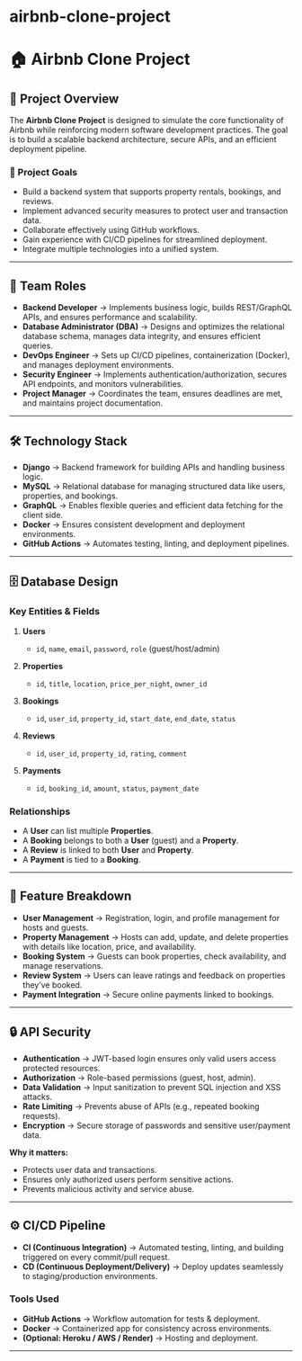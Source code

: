 # airbnb-clone-project
# 🏠 Airbnb Clone Project

## 📌 Project Overview
The **Airbnb Clone Project** is designed to simulate the core functionality of Airbnb while reinforcing modern software development practices. The goal is to build a scalable backend architecture, secure APIs, and an efficient deployment pipeline.

### 🎯 Project Goals
- Build a backend system that supports property rentals, bookings, and reviews.  
- Implement advanced security measures to protect user and transaction data.  
- Collaborate effectively using GitHub workflows.  
- Gain experience with CI/CD pipelines for streamlined deployment.  
- Integrate multiple technologies into a unified system.  

---

## 👥 Team Roles
- **Backend Developer** → Implements business logic, builds REST/GraphQL APIs, and ensures performance and scalability.  
- **Database Administrator (DBA)** → Designs and optimizes the relational database schema, manages data integrity, and ensures efficient queries.  
- **DevOps Engineer** → Sets up CI/CD pipelines, containerization (Docker), and manages deployment environments.  
- **Security Engineer** → Implements authentication/authorization, secures API endpoints, and monitors vulnerabilities.  
- **Project Manager** → Coordinates the team, ensures deadlines are met, and maintains project documentation.  

---

## 🛠️ Technology Stack
- **Django** → Backend framework for building APIs and handling business logic.  
- **MySQL** → Relational database for managing structured data like users, properties, and bookings.  
- **GraphQL** → Enables flexible queries and efficient data fetching for the client side.  
- **Docker** → Ensures consistent development and deployment environments.  
- **GitHub Actions** → Automates testing, linting, and deployment pipelines.  

---

## 🗄️ Database Design

### Key Entities & Fields
1. **Users**  
   - `id`, `name`, `email`, `password`, `role` (guest/host/admin)  

2. **Properties**  
   - `id`, `title`, `location`, `price_per_night`, `owner_id`  

3. **Bookings**  
   - `id`, `user_id`, `property_id`, `start_date`, `end_date`, `status`  

4. **Reviews**  
   - `id`, `user_id`, `property_id`, `rating`, `comment`  

5. **Payments**  
   - `id`, `booking_id`, `amount`, `status`, `payment_date`  

### Relationships
- A **User** can list multiple **Properties**.  
- A **Booking** belongs to both a **User** (guest) and a **Property**.  
- A **Review** is linked to both **User** and **Property**.  
- A **Payment** is tied to a **Booking**.  

---

## 🚀 Feature Breakdown
- **User Management** → Registration, login, and profile management for hosts and guests.  
- **Property Management** → Hosts can add, update, and delete properties with details like location, price, and availability.  
- **Booking System** → Guests can book properties, check availability, and manage reservations.  
- **Review System** → Users can leave ratings and feedback on properties they’ve booked.  
- **Payment Integration** → Secure online payments linked to bookings.  

---

## 🔒 API Security
- **Authentication** → JWT-based login ensures only valid users access protected resources.  
- **Authorization** → Role-based permissions (guest, host, admin).  
- **Data Validation** → Input sanitization to prevent SQL injection and XSS attacks.  
- **Rate Limiting** → Prevents abuse of APIs (e.g., repeated booking requests).  
- **Encryption** → Secure storage of passwords and sensitive user/payment data.  

**Why it matters:**  
- Protects user data and transactions.  
- Ensures only authorized users perform sensitive actions.  
- Prevents malicious activity and service abuse.  

---

## ⚙️ CI/CD Pipeline
- **CI (Continuous Integration)** → Automated testing, linting, and building triggered on every commit/pull request.  
- **CD (Continuous Deployment/Delivery)** → Deploy updates seamlessly to staging/production environments.  

### Tools Used
- **GitHub Actions** → Workflow automation for tests & deployment.  
- **Docker** → Containerized app for consistency across environments.  
- **(Optional: Heroku / AWS / Render)** → Hosting and deployment.  

---
